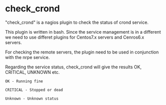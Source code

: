 # check_crond

"check_crond" is a nagios plugin to check the status of crond service.

This plugin is written in bash. Since the service management is in a different we need to use differet plugins for Centos7.x servers and Cenros6.x servers.

For checking the remote servers, the plugin need to be used in conjunction with the nrpe service.

Regarding the service status, check_crond will give the results OK, CRITICAL, UNKNOWN etc.

    OK - Running fine

    CRITICAL - Stopped or dead

    Unknown - Unknown status
